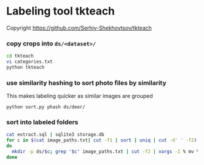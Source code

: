 # Labeling tool tkteach

Copyright https://github.com/Serhiy-Shekhovtsov/tkteach

### copy crops into `ds/<dataset>/`

```bash
cd tkteach
vi categories.txt
python tkteach
```

### use similarity hashing to sort photo files by similarity

This makes labeling quicker as similar images are grouped

```
python sort.py phash ds/deer/
```

### sort into labeled folders

```bash
cat extract.sql | sqlite3 storage.db
for c in $(cat image_paths.txt| cut -f1 | sort | uniq | cut -d' ' -f2)
do
  mkdir -p ds/$c; grep "$c" image_paths.txt | cut -f2 | xargs -I % mv % ./ds/$c/
done
```


